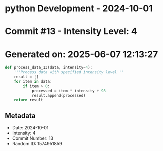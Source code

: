 ﻿# python Development - 2024-10-01
# Commit #13 - Intensity Level: 4
# Generated on: 2025-06-07 12:13:27
```python
def process_data_13(data, intensity=4):
    '''Process data with specified intensity level'''
    result = []
    for item in data:
        if item > 0:
            processed = item * intensity + 98
            result.append(processed)
    return result
```
## Metadata
- Date: 2024-10-01
- Intensity: 4
- Commit Number: 13
- Random ID: 1574951859
